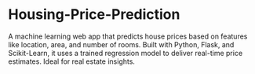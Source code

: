 # Housing-Price-Prediction
A machine learning web app that predicts house prices based on features like location, area, and number of rooms. Built with Python, Flask, and Scikit-Learn, it uses a trained regression model to deliver real-time price estimates. Ideal for real estate insights.
